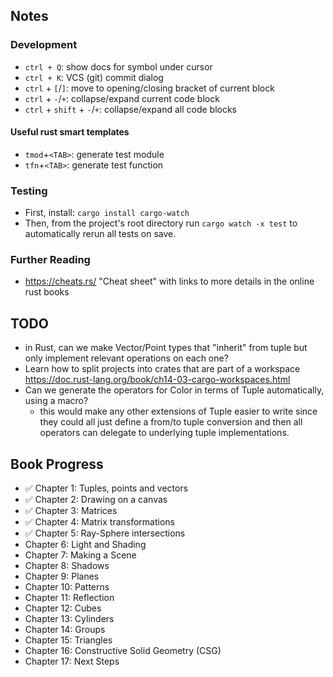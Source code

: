 ## Notes

### Development

- `ctrl + Q`: show docs for symbol under cursor
- `ctrl + K`: VCS (git) commit dialog
- `ctrl` + `[`/`]`: move to opening/closing bracket of current block
- `ctrl` + `-`/`+`: collapse/expand current code block
- `ctrl` + `shift` + `-`/`+`: collapse/expand all code blocks

#### Useful rust smart templates

- `tmod`+`<TAB>`: generate test module
- `tfn`+`<TAB>`: generate test function

### Testing

- First, install: `cargo install cargo-watch`
- Then, from the project's root directory run `cargo watch -x test` to automatically rerun all tests on save.

### Further Reading

- https://cheats.rs/ "Cheat sheet" with links to more details in the online rust books

## TODO

- in Rust, can we make Vector/Point types that "inherit" from tuple but only implement relevant operations on each one?
- Learn how to split projects into crates that are part of a
  workspace https://doc.rust-lang.org/book/ch14-03-cargo-workspaces.html
- Can we generate the operators for Color in terms of Tuple automatically, using a macro?
    - this would make any other extensions of Tuple easier to write since they could all just define a from/to tuple
      conversion and then all operators can delegate to underlying tuple implementations.

## Book Progress

- ✅ Chapter 1: Tuples, points and vectors
- ✅ Chapter 2: Drawing on a canvas
- ✅ Chapter 3: Matrices
- ✅ Chapter 4: Matrix transformations
- ✅ Chapter 5: Ray-Sphere intersections
- Chapter 6: Light and Shading
- Chapter 7: Making a Scene
- Chapter 8: Shadows
- Chapter 9: Planes
- Chapter 10: Patterns
- Chapter 11: Reflection
- Chapter 12: Cubes
- Chapter 13: Cylinders
- Chapter 14: Groups
- Chapter 15: Triangles
- Chapter 16: Constructive Solid Geometry (CSG)
- Chapter 17: Next Steps
